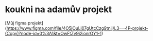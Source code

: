 # koukni na adamův projekt

[Můj figma projekt] (https://www.figma.com/file/4O5jOuLi07gUtcCzg9tnjj/L3---4P-projekt-(Copy)?node-id=0%3A1&t=OwFtZy9i2ionrOY1-1)
